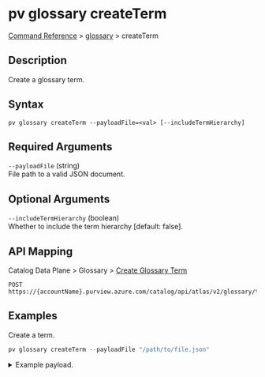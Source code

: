 # pv glossary createTerm
[Command Reference](../../../README.md#command-reference) > [glossary](./main.md) > createTerm

## Description
Create a glossary term.

## Syntax
```
pv glossary createTerm --payloadFile=<val> [--includeTermHierarchy]
```

## Required Arguments
`--payloadFile` (string)  
File path to a valid JSON document.

## Optional Arguments
`--includeTermHierarchy` (boolean)  
Whether to include the term hierarchy [default: false].

## API Mapping
Catalog Data Plane > Glossary > [Create Glossary Term](https://docs.microsoft.com/en-us/rest/api/purview/catalogdataplane/glossary/create-glossary-term)
```
POST https://{accountName}.purview.azure.com/catalog/api/atlas/v2/glossary/term
```

## Examples
Create a term.
```powershell
pv glossary createTerm --payloadFile "/path/to/file.json"
```
<details><summary>Example payload.</summary>
<p>

```json
{
    "anchor": {
        "glossaryGuid": "125e2575-5823-4887-89f0-ff03a70f7c3a"
    },
    "longDescription": "This is a basic term definition with no parent.",
    "name": "My Basic Term"
}
```
</p>
</details>